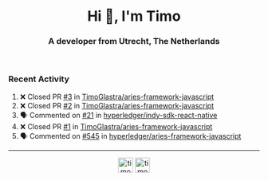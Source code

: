 <h1 align="center">Hi 👋, I'm Timo</h1>
<h3 align="center">A developer from Utrecht, The Netherlands</h3>
<br/>
<!-- https://github.com/rahuldkjain/github-profile-readme-generator --!>

<!--  <p align="left"><img src="https://github-readme-stats.vercel.app/api?username=timoglastra&show_icons=true&count_private=true&" alt="timoglastra" /></p> --!>

<!--
Github language stats
<p align="left"><img src="https://github-readme-stats.vercel.app/api/top-langs/?username=timoglastra&layout=compact" alt="timoglastra" /><p>
-->

<!-- Codestats language stats -->
<!-- <p align="left"><img src="https://codestats-readme.vercel.app/api/top-langs/?username=timoglastra&layout=compact&language_count=12" alt="timoglastra" /><p>    --!>
  
<h3>Recent Activity</h3>

<!--START_SECTION:activity-->
1. ❌ Closed PR [#3](https://github.com/TimoGlastra/aries-framework-javascript/pull/3) in [TimoGlastra/aries-framework-javascript](https://github.com/TimoGlastra/aries-framework-javascript)
2. ❌ Closed PR [#2](https://github.com/TimoGlastra/aries-framework-javascript/pull/2) in [TimoGlastra/aries-framework-javascript](https://github.com/TimoGlastra/aries-framework-javascript)
3. 🗣 Commented on [#21](https://github.com/hyperledger/indy-sdk-react-native/issues/21) in [hyperledger/indy-sdk-react-native](https://github.com/hyperledger/indy-sdk-react-native)
4. ❌ Closed PR [#1](https://github.com/TimoGlastra/aries-framework-javascript/pull/1) in [TimoGlastra/aries-framework-javascript](https://github.com/TimoGlastra/aries-framework-javascript)
5. 🗣 Commented on [#545](https://github.com/hyperledger/aries-framework-javascript/issues/545) in [hyperledger/aries-framework-javascript](https://github.com/hyperledger/aries-framework-javascript)
<!--END_SECTION:activity-->

---

<p align="center">
<a href="https://twitter.com/timoglastra" target="blank"><img align="center" src="https://cdn.jsdelivr.net/npm/simple-icons@3.0.1/icons/twitter.svg" alt="timoglastra" height="30" width="30" /></a>
<a href="https://linkedin.com/in/timoglastra" target="blank"><img align="center" src="https://cdn.jsdelivr.net/npm/simple-icons@3.0.1/icons/linkedin.svg" alt="timoglastra" height="30" width="30" /></a>
</p>



